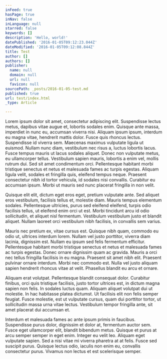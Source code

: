 ```yaml
---
inFeed: true
hasPage: true
inNav: false
inLanguage: null
starred: false
keywords: []
description: 'Hello, world!'
datePublished: '2016-01-05T09:12:23.044Z'
dateModified: '2016-01-05T09:12:08.844Z'
title: Test
author: []
authors: []
publisher:
  name: null
  domain: null
  url: null
  favicon: null
sourcePath: _posts/2016-01-05-test.md
published: true
url: test/index.html
_type: Article

---
```

Lorem ipsum dolor sit amet, consectetur adipiscing elit. Suspendisse lectus metus, dapibus vitae augue et, lobortis sodales enim. Quisque ante massa, imperdiet in nunc eu, accumsan viverra nisi. Aliquam ipsum ipsum, interdum eu magna vitae, hendrerit mattis dolor. Fusce quis rhoncus lectus. Suspendisse id viverra sem. Maecenas maximus vulputate ligula ut euismod. Nullam nunc diam, vestibulum nec risus a, luctus lobortis lacus. Fusce tempus mauris ut lacus sodales aliquet. Donec non vulputate metus, eu ullamcorper tellus. Vestibulum sapien mauris, lobortis a enim vel, mollis rutrum dui. Sed sit amet condimentum orci. Pellentesque habitant morbi tristique senectus et netus et malesuada fames ac turpis egestas. Aliquam ligula velit, sodales et fringilla quis, eleifend tempus neque. Praesent consectetur nibh id tortor vehicula, id sodales nisi convallis. Curabitur eu accumsan ipsum. Morbi ut mauris sed nunc placerat fringilla in non velit.

Quisque elit elit, dictum eget eros eget, pretium vulputate ante. Sed aliquet eros vestibulum, facilisis tellus et, molestie diam. Mauris tempus elementum sodales. Pellentesque ultricies, purus sed eleifend eleifend, turpis odio facilisis tellus, ut eleifend enim orci ut est. Morbi tincidunt arcu id odio sollicitudin, et aliquet nisl fermentum. Vestibulum vestibulum justo et blandit aliquet. Nullam laoreet orci vestibulum nibh facilisis, in convallis sem varius.

Mauris nec pretium ex, vitae cursus est. Quisque nibh quam, commodo eu odio ut, ultrices interdum lorem. Nullam vel justo porttitor, viverra diam lacinia, dignissim est. Nullam eu ipsum sed felis fermentum efficitur. Pellentesque habitant morbi tristique senectus et netus et malesuada fames ac turpis egestas. Donec ornare dignissim quam ac gravida. Mauris a orci nec tellus fringilla facilisis in eu magna. Praesent sit amet nibh elit. Praesent pulvinar ornare interdum. Morbi nec commodo est. Nulla vel justo aliquam sapien hendrerit rhoncus vitae at velit. Phasellus blandit eu arcu et ornare.

Aliquam erat volutpat. Pellentesque blandit consequat dolor. Curabitur finibus, orci quis tristique facilisis, justo tortor ultrices est, in dictum magna sapien non felis. In sodales luctus quam. Aliquam aliquet volutpat dui ut molestie. In hac habitasse platea dictumst. Ut facilisis elit non felis semper feugiat. Fusce molestie, est ut vulputate cursus, quam dui porttitor tortor, ut sollicitudin massa urna vitae lectus. Vestibulum tempor fringilla ante, sit amet placerat dui accumsan et.

Interdum et malesuada fames ac ante ipsum primis in faucibus. Suspendisse purus dolor, dignissim et dolor at, fermentum auctor sem. Fusce eget ullamcorper elit, blandit bibendum metus. Quisque et purus at arcu semper semper in eget enim. Integer eu velit leo. Aliquam eget vulputate sapien. Sed a nisi vitae mi viverra pharetra at at felis. Fusce sed suscipit purus. Quisque lectus odio, iaculis non enim eu, convallis consectetur purus. Vivamus non lectus et est scelerisque semper.